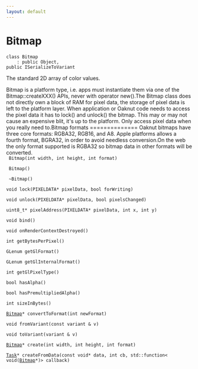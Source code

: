 ```yaml
---
layout: default
---
```


# Bitmap

```
class Bitmap
    : public Object, 
public ISerializeToVariant
```


The standard 2D array of color values.     

Bitmap is a platform type, i.e. apps must instantiate them via one of the Bitmap::createXXX() APIs, never with operator new().The Bitmap class does not directly own a block of RAM for pixel data, the storage of pixel data is left to the platform layer. When application or Oaknut code needs to access the pixel data it has to lock() and unlock() the bitmap. This may or may not cause an expensive blit, it's up to the platform. Only access pixel data when you really need to.Bitmap formats ============== Oaknut bitmaps have three core formats: RGBA32, RGB16, and A8. Apple platforms allows a fourth format, BGRA32, in order to avoid needless conversion.On the web the only format supported is RGBA32 so bitmap data in other formats will be converted.     
` Bitmap(int width, int height, int format)`<br>

` Bitmap()`<br>

` ~Bitmap()`<br>


`void lock(PIXELDATA* pixelData, bool forWriting)`<br>

`void unlock(PIXELDATA* pixelData, bool pixelsChanged)`<br>

`uint8_t* pixelAddress(PIXELDATA* pixelData, int x, int y)`<br>

`void bind()`<br>

`void onRenderContextDestroyed()`<br>

`int getBytesPerPixel()`<br>

`GLenum getGlFormat()`<br>

`GLenum getGlInternalFormat()`<br>

`int getGlPixelType()`<br>

`bool hasAlpha()`<br>

`bool hasPremultipliedAlpha()`<br>

`int sizeInBytes()`<br>

[`Bitmap`](/ref/graphics_group/Bitmap)`* convertToFormat(int newFormat)`<br>

`void fromVariant(const variant & v)`<br>

`void toVariant(variant & v)`<br>


[`Bitmap`](/ref/graphics_group/Bitmap)`* create(int width, int height, int format)`<br>

[`Task`](/ref/base_group/Task)`* createFromData(const void* data, int cb, std::function< void(`[`Bitmap`](/ref/graphics_group/Bitmap)`*)> callback)`<br>



